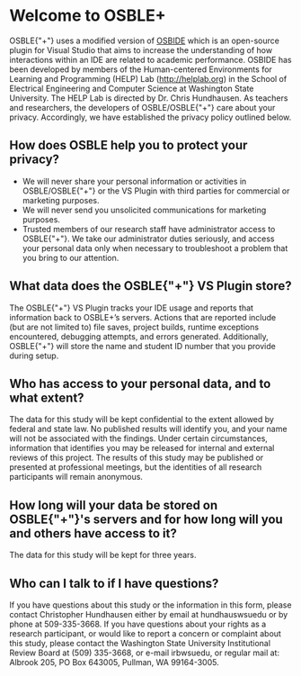 # Welcome to OSBLE+
OSBLE{"+"} uses a modified version of [OSBIDE](http://osbide.codeplex.com) which is an open-source plugin for Visual Studio that aims to increase the understanding of how interactions within an IDE are related to academic performance.  OSBIDE has been developed by members of the Human-centered Environments for Learning and Programming (HELP) Lab (http://helplab.org) in the School of Electrical Engineering and Computer Science at Washington State University. The HELP Lab is directed by Dr. Chris Hundhausen. As teachers and researchers, the developers of OSBLE/OSBLE{"+"} care about your privacy. Accordingly, we have established the privacy policy outlined below.
## How does OSBLE help you to protect your privacy?
* We will never share your personal information or activities in OSBLE/OSBLE{"+"} or the VS Plugin with third parties for commercial or marketing purposes.
* We will never send you unsolicited communications for marketing purposes.
* Trusted members of our research staff have administrator access to OSBLE{"+"}. We take our administrator duties seriously, and access your personal data only when necessary to troubleshoot a problem that you bring to our attention.
## What data does the OSBLE{"+"} VS Plugin store?
The OSBLE{"+"} VS Plugin tracks your IDE usage and reports that information back to OSBLE+’s servers.  Actions that are reported include (but are not limited to) file saves, project builds, runtime exceptions encountered, debugging attempts, and errors generated.  Additionally, OSBLE{"+"} will store the name and student ID number that you provide during setup.
## Who has access to your personal data, and to what extent?
The data for this study will be kept confidential to the extent allowed by federal and state law. No published results will identify you, and your name will not be associated with the findings. Under certain circumstances, information that identifies you may be released for internal and external reviews of this project.  The results of this study may be published or presented at professional meetings, but the identities of all research participants will remain anonymous.
## How long will your data be stored on OSBLE{"+"}'s servers and for how long will you and others have access to it?
The data for this study will be kept for three years.
## Who can I talk to if I have questions?
If you have questions about this study or the information in this form, please contact Christopher Hundhausen either by email at hundhaus<at>wsu<dot>edu or by phone at 509-335-3668.  If you have questions about your rights as a research participant, or would like to report a concern or complaint about this study, please contact the Washington State University Institutional Review Board at (509) 335-3668, or e-mail irb<at>wsu<dot>edu, or regular mail at: Albrook 205, PO Box 643005, Pullman, WA 99164-3005.



